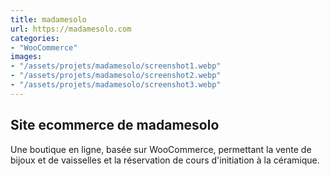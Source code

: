 ```yaml
---
title: madamesolo
url: https://madamesolo.com
categories:
- "WooCommerce"
images:
- "/assets/projets/madamesolo/screenshot1.webp"
- "/assets/projets/madamesolo/screenshot2.webp"
- "/assets/projets/madamesolo/screenshot3.webp"
---
```


## Site ecommerce de madamesolo

Une boutique en ligne, basée sur WooCommerce, permettant la vente de bijoux et de vaisselles et la réservation de cours d'initiation à la céramique.